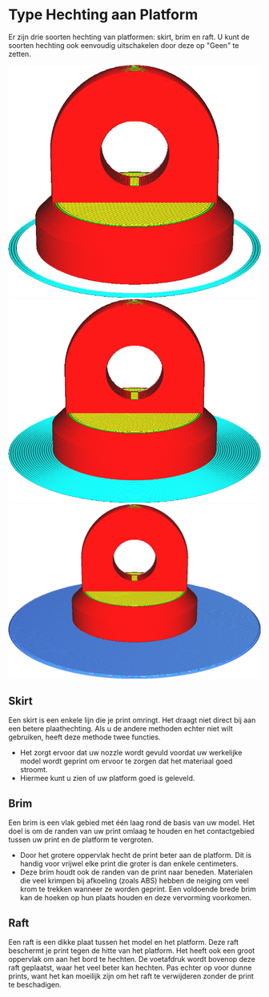 Type Hechting aan Platform
====
Er zijn drie soorten hechting van platformen: skirt, brim en raft. U kunt de soorten hechting ook eenvoudig uitschakelen door deze op "Geen" te zetten.

<!--screenshot {
"image_path": "adhesion_type_skirt.png",
"modellen": [
    {
        "script": "stempel.scad",
        "transformatie": ["schaal(0.5)"]
    }
],
"camerapositie": [0, 128, 53],
"settings": {"adhesion_type": "skirt"},
"kleuren": 64
}-->
<!--screenshot {
"image_path": "adhesion_type_brim.png",
"modellen": [
    {
        "script": "stempel.scad",
        "transformatie": ["schaal(0.5)"]
    }
],
"camerapositie": [0, 128, 53],
"settings": {"adhesion_type": "brim"},
"kleuren": 64
}-->
<!--screenshot {
"image_path": "adhesion_type_raft.png",
"modellen": [
    {
        "script": "stempel.scad",
        "transformatie": ["schaal(0.5)"]
    }
],
"camerapositie": [0, 128, 53],
"settings": {"adhesion_type": "raft"},
"kleuren": 64
}-->
![Skirt](../../../articles/images/adhesion_type_skirt.png)
![Brim](../../../articles/images/adhesion_type_brim.png)
![Rraft](../../../articles/images/adhesion_type_raft.png)

Skirt
----
Een skirt is een enkele lijn die je print omringt. Het draagt ​​niet direct bij aan een betere plaathechting. Als u de andere methoden echter niet wilt gebruiken, heeft deze methode twee functies.
* Het zorgt ervoor dat uw nozzle wordt gevuld voordat uw werkelijke model wordt geprint om ervoor te zorgen dat het materiaal goed stroomt.
* Hiermee kunt u zien of uw platform goed is geleveld.

Brim
----
Een brim is een vlak gebied met één laag rond de basis van uw model. Het doel is om de randen van uw print omlaag te houden en het contactgebied tussen uw print en de platform te vergroten.
* Door het grotere oppervlak hecht de print beter aan de platform. Dit is handig voor vrijwel elke print die groter is dan enkele centimeters.
* Deze brim houdt ook de randen van de print naar beneden. Materialen die veel krimpen bij afkoeling (zoals ABS) hebben de neiging om veel krom te trekken wanneer ze worden geprint. Een voldoende brede brim kan de hoeken op hun plaats houden en deze vervorming voorkomen.

Raft
----
Een raft is een dikke plaat tussen het model en het platform. Deze raft beschermt je print tegen de hitte van het platform. Het heeft ook een groot oppervlak om aan het bord te hechten. De voetafdruk wordt bovenop deze raft geplaatst, waar het veel beter kan hechten. Pas echter op voor dunne prints, want het kan moeilijk zijn om het raft te verwijderen zonder de print te beschadigen.